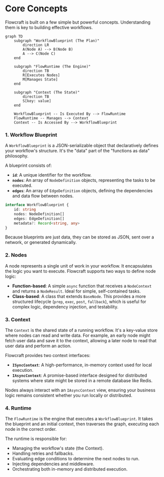 # Core Concepts

Flowcraft is built on a few simple but powerful concepts. Understanding them is key to building effective workflows.

```mermaid
graph TD
    subgraph "WorkflowBlueprint (The Plan)"
        direction LR
        A(Node A) --> B(Node B)
        A --> C(Node C)
    end

    subgraph "FlowRuntime (The Engine)"
        direction TB
        R[Executes Nodes]
        M[Manages State]
    end

    subgraph "Context (The State)"
        direction TB
        S[key: value]
    end

    WorkflowBlueprint -- Is Executed By --> FlowRuntime
    FlowRuntime -- Manages --> Context
    Context -- Is Accessed By --> WorkflowBlueprint
```

### 1. Workflow Blueprint

A `WorkflowBlueprint` is a JSON-serializable object that declaratively defines your workflow's structure. It's the "data" part of the "functions as data" philosophy.

A blueprint consists of:
-   **`id`**: A unique identifier for the workflow.
-   **`nodes`**: An array of `NodeDefinition` objects, representing the tasks to be executed.
-   **`edges`**: An array of `EdgeDefinition` objects, defining the dependencies and data flow between nodes.

```typescript
interface WorkflowBlueprint {
	id: string
	nodes: NodeDefinition[]
	edges: EdgeDefinition[]
	metadata?: Record<string, any>
}
```

Because blueprints are just data, they can be stored as JSON, sent over a network, or generated dynamically.

### 2. Nodes

A node represents a single unit of work in your workflow. It encapsulates the logic you want to execute. Flowcraft supports two ways to define node logic:

-   **Function-based**: A simple `async` function that receives a `NodeContext` and returns a `NodeResult`. Ideal for simple, self-contained tasks.
-   **Class-based**: A class that extends `BaseNode`. This provides a more structured lifecycle (`prep`, `exec`, `post`, `fallback`), which is useful for complex logic, dependency injection, and testability.

### 3. Context

The `Context` is the shared state of a running workflow. It's a key-value store where nodes can read and write data. For example, an early node might fetch user data and save it to the context, allowing a later node to read that user data and perform an action.

Flowcraft provides two context interfaces:
-   **`ISyncContext`**: A high-performance, in-memory context used for local execution.
-   **`IAsyncContext`**: A promise-based interface designed for distributed systems where state might be stored in a remote database like Redis.

Nodes always interact with an `IAsyncContext` view, ensuring your business logic remains consistent whether you run locally or distributed.

### 4. Runtime

The `FlowRuntime` is the engine that executes a `WorkflowBlueprint`. It takes the blueprint and an initial context, then traverses the graph, executing each node in the correct order.

The runtime is responsible for:
-   Managing the workflow's state (the Context).
-   Handling retries and fallbacks.
-   Evaluating edge conditions to determine the next nodes to run.
-   Injecting dependencies and middleware.
-   Orchestrating both in-memory and distributed execution.
